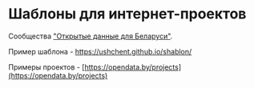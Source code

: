 # Шаблоны для интернет-проектов

Сообщества ["Открытые данные для Беларуси"](https://opendata.by).

Пример шаблона - https://ushchent.github.io/shablon/ 

Примеры проектов -
[https://opendata.by/projects](https://opendata.by/projects)
